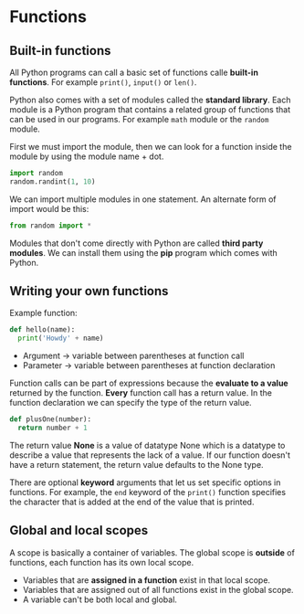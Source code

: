 # Functions

## Built-in functions

All Python programs can call a basic set of functions calle **built-in functions**. For example ```print()```, ```input()``` or ```len()```.

Python also comes with a set of modules called the **standard library**. Each module is a Python program that contains a related group of functions that can be used in our programs. For example ```math``` module or the ```random``` module.

First we must import the module, then we can look for a function inside the module by using the module name + dot.

```python
import random 
random.randint(1, 10)
```

We can import multiple modules in one statement. An alternate form of import would be this:

```python
from random import *
```

Modules that don't come directly with Python are called **third party modules**. We can install them using the **pip** program which comes with Python.

## Writing your own functions

Example function:

```python
def hello(name):
  print('Howdy' + name)
```

* Argument -> variable between parentheses at function call
* Parameter -> variable between parentheses at function declaration

Function calls can be part of expressions because the **evaluate to a value** returned by the function. **Every** function call has a return value. In the function declaration we can specify the type of the return value.

```python
def plusOne(number):
  return number + 1
```

The return value **None** is a value of datatype None which is a datatype to describe a value that represents the lack of a value. If our function doesn't have a return statement, the return value defaults to the None type.

There are optional **keyword** arguments that let us set specific options in functions. For example, the ```end``` keyword of the ```print()``` function specifies the character that is added at the end of the value that is printed.

## Global and local scopes

A scope is basically a container of variables. The global scope is **outside** of functions, each function has its own local scope.

* Variables that are **assigned in a function** exist in that local scope. 
* Variables that are assigned out of all functions exist in the global scope.
* A variable can't be both local and global.